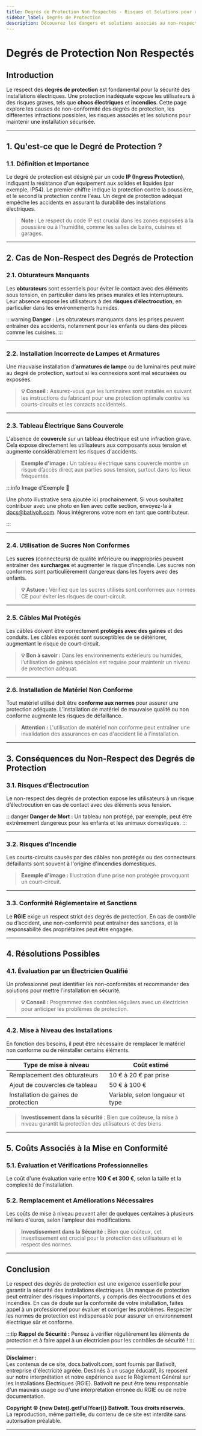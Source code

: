 ```yaml
---
title: Degrés de Protection Non Respectés - Risques et Solutions pour une Sécurité Maximale
sidebar_label: Degrés de Protection
description: Découvrez les dangers et solutions associés au non-respect des degrés de protection dans les installations électriques, incluant conseils pratiques, coûts de mise à niveau et implications pour la conformité.
---
```


# Degrés de Protection Non Respectés

## Introduction

Le respect des **degrés de protection** est fondamental pour la sécurité des installations électriques. Une protection inadéquate expose les utilisateurs à des risques graves, tels que **chocs électriques** et **incendies**. Cette page explore les causes de non-conformité des degrés de protection, les différentes infractions possibles, les risques associés et les solutions pour maintenir une installation sécurisée.

---

## 1. Qu'est-ce que le Degré de Protection ?

### 1.1. Définition et Importance

Le degré de protection est désigné par un code **IP (Ingress Protection)**, indiquant la résistance d'un équipement aux solides et liquides (par exemple, IP54). Le premier chiffre indique la protection contre la poussière, et le second la protection contre l'eau. Un degré de protection adéquat empêche les accidents en assurant la durabilité des installations électriques.

> **Note :** Le respect du code IP est crucial dans les zones exposées à la poussière ou à l'humidité, comme les salles de bains, cuisines et garages.

---

## 2. Cas de Non-Respect des Degrés de Protection

### 2.1. Obturateurs Manquants

Les **obturateurs** sont essentiels pour éviter le contact avec des éléments sous tension, en particulier dans les prises murales et les interrupteurs. Leur absence expose les utilisateurs à des **risques d’électrocution**, en particulier dans les environnements humides.

:::warning
**Danger :** Les obturateurs manquants dans les prises peuvent entraîner des accidents, notamment pour les enfants ou dans des pièces comme les cuisines.
:::

---

### 2.2. Installation Incorrecte de Lampes et Armatures

Une mauvaise installation d’**armatures de lampe** ou de luminaires peut nuire au degré de protection, surtout si les connexions sont mal sécurisées ou exposées.

> **💡 Conseil :** Assurez-vous que les luminaires sont installés en suivant les instructions du fabricant pour une protection optimale contre les courts-circuits et les contacts accidentels.

---

### 2.3. Tableau Électrique Sans Couvercle

L'absence de **couvercle** sur un tableau électrique est une infraction grave. Cela expose directement les utilisateurs aux composants sous tension et augmente considérablement les risques d'accidents.

> **Exemple d'image :** Un tableau électrique sans couvercle montre un risque d’accès direct aux parties sous tension, surtout dans les lieux fréquentés. 

:::info Image d'Exemple 📸

Une photo illustrative sera ajoutée ici prochainement. Si vous souhaitez contribuer avec une photo en lien avec cette section, envoyez-la à [docs@bativolt.com](mailto:docs@bativolt.com). Nous intégrerons votre nom en tant que contributeur.

:::

---

### 2.4. Utilisation de Sucres Non Conformes

Les **sucres** (connecteurs) de qualité inférieure ou inappropriés peuvent entraîner des **surcharges** et augmenter le risque d’incendie. Les sucres non conformes sont particulièrement dangereux dans les foyers avec des enfants.

> **💡 Astuce :** Vérifiez que les sucres utilisés sont conformes aux normes CE pour éviter les risques de court-circuit.

---

### 2.5. Câbles Mal Protégés

Les câbles doivent être correctement **protégés avec des gaines** et des conduits. Les câbles exposés sont susceptibles de se détériorer, augmentant le risque de court-circuit.

> **💡 Bon à savoir :** Dans les environnements extérieurs ou humides, l’utilisation de gaines spéciales est requise pour maintenir un niveau de protection adéquat.

---

### 2.6. Installation de Matériel Non Conforme

Tout matériel utilisé doit être **conforme aux normes** pour assurer une protection adéquate. L’installation de matériel de mauvaise qualité ou non conforme augmente les risques de défaillance.

> **Attention :** L'utilisation de matériel non conforme peut entraîner une invalidation des assurances en cas d'accident lié à l'installation.

---

## 3. Conséquences du Non-Respect des Degrés de Protection

### 3.1. Risques d'Électrocution

Le non-respect des degrés de protection expose les utilisateurs à un risque d’électrocution en cas de contact avec des éléments sous tension.

:::danger
**Danger de Mort :** Un tableau non protégé, par exemple, peut être extrêmement dangereux pour les enfants et les animaux domestiques.
:::

---

### 3.2. Risques d'Incendie

Les courts-circuits causés par des câbles non protégés ou des connecteurs défaillants sont souvent à l'origine d'incendies domestiques.

> **Exemple d'image :** Illustration d’une prise non protégée provoquant un court-circuit.

---

### 3.3. Conformité Réglementaire et Sanctions

Le **RGIE** exige un respect strict des degrés de protection. En cas de contrôle ou d’accident, une non-conformité peut entraîner des sanctions, et la responsabilité des propriétaires peut être engagée.

---

## 4. Résolutions Possibles

### 4.1. Évaluation par un Électricien Qualifié

Un professionnel peut identifier les non-conformités et recommander des solutions pour mettre l’installation en sécurité.

> **💡 Conseil :** Programmez des contrôles réguliers avec un électricien pour anticiper les problèmes de protection.

---

### 4.2. Mise à Niveau des Installations

En fonction des besoins, il peut être nécessaire de remplacer le matériel non conforme ou de réinstaller certains éléments.

| **Type de mise à niveau**               | **Coût estimé**   |
|-----------------------------------------|--------------------|
| Remplacement des obturateurs             | 10 € à 20 € par prise |
| Ajout de couvercles de tableau          | 50 € à 100 €      |
| Installation de gaines de protection    | Variable, selon longueur et type |

> **Investissement dans la sécurité** : Bien que coûteuse, la mise à niveau garantit la protection des utilisateurs et des biens.

---

## 5. Coûts Associés à la Mise en Conformité

### 5.1. Évaluation et Vérifications Professionnelles

Le coût d'une évaluation varie entre **100 € et 300 €**, selon la taille et la complexité de l'installation.

### 5.2. Remplacement et Améliorations Nécessaires

Les coûts de mise à niveau peuvent aller de quelques centaines à plusieurs milliers d'euros, selon l’ampleur des modifications.

> **Investissement dans la Sécurité :** Bien que coûteux, cet investissement est crucial pour la protection des utilisateurs et le respect des normes.

---

## Conclusion

Le respect des degrés de protection est une exigence essentielle pour garantir la sécurité des installations électriques. Un manque de protection peut entraîner des risques importants, y compris des électrocutions et des incendies. En cas de doute sur la conformité de votre installation, faites appel à un professionnel pour évaluer et corriger les problèmes. Respecter les normes de protection est indispensable pour assurer un environnement électrique sûr et conforme.

:::tip
**Rappel de Sécurité :** Pensez à vérifier régulièrement les éléments de protection et à faire appel à un électricien pour les contrôles de sécurité !
:::

---

**Disclaimer :**  
Les contenus de ce site, docs.bativolt.com, sont fournis par Bativolt, entreprise d'électricité agréée. Destinés à un usage éducatif, ils reposent sur notre interprétation et notre expérience avec le Règlement Général sur les Installations Électriques (RGIE). Bativolt ne peut être tenu responsable d'un mauvais usage ou d'une interprétation erronée du RGIE ou de notre documentation.

**Copyright © {new Date().getFullYear()} Bativolt. Tous droits réservés.**  
La reproduction, même partielle, du contenu de ce site est interdite sans autorisation préalable.

---
